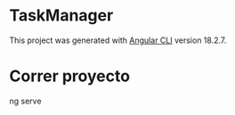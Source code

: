 # TaskManager

This project was generated with [Angular CLI](https://github.com/angular/angular-cli) version 18.2.7.

# Correr proyecto
ng serve